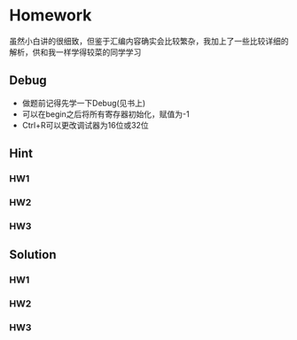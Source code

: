 # Homework
虽然小白讲的很细致，但鉴于汇编内容确实会比较繁杂，我加上了一些比较详细的解析，供和我一样学得较菜的同学学习
## Debug
- 做题前记得先学一下Debug(见书上)
- 可以在begin之后将所有寄存器初始化，赋值为-1
- Ctrl+R可以更改调试器为16位或32位
## Hint
### HW1
### HW2
### HW3
## Solution
### HW1
### HW2
### HW3